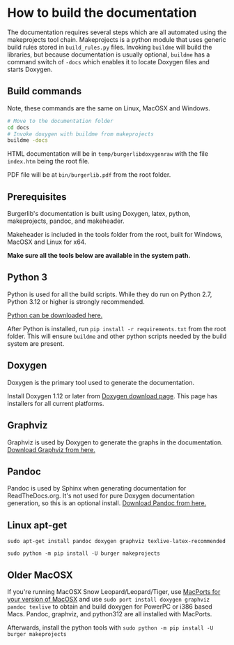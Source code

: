 ﻿# How to build the documentation

The documentation requires several steps which are all automated using the makeprojects tool chain. Makeprojects is a python module that uses generic build rules stored in ``build_rules.py`` files. Invoking ``buildme`` will build the libraries, but because documentation is usually optional, ``buildme`` has a command switch of ``-docs`` which enables it to locate Doxygen files and starts Doxygen.

## Build commands

Note, these commands are the same on Linux, MacOSX and Windows.

```bash
# Move to the documentation folder
cd docs
# Invoke doxygen with buildme from makeprojects
buildme -docs
```

HTML documentation will be in ``temp/burgerlibdoxygenraw`` with the file ``index.htm`` being the root file.

PDF file will be at ``bin/burgerlib.pdf`` from the root folder.

## Prerequisites

Burgerlib's documentation is built using Doxygen, latex, python, makeprojects, pandoc, and makeheader.

Makeheader is included in the tools folder from the root, built for Windows, MacOSX and Linux for x64.

**Make sure all the tools below are available in the system path.**

## Python 3

Python is used for all the build scripts. While they do run on Python 2.7, Python 3.12 or higher is strongly recommended.

[Python can be downloaded here.](https://www.python.org/downloads/)

After Python is installed, run ``pip install -r requirements.txt`` from the root folder. This will ensure ``buildme`` and other python scripts needed by the build system are present.

## Doxygen

Doxygen is the primary tool used to generate the documentation.

Install Doxygen 1.12 or later from [Doxygen download page](https://www.doxygen.nl/download.html). This page has installers for all current platforms.

## Graphviz

Graphviz is used by Doxygen to generate the graphs in the documentation. [Download Graphviz from here.](https://graphviz.org/download/)

## Pandoc

Pandoc is used by Sphinx when generating documentation for ReadTheDocs.org. It's not used for pure Doxygen documentation generation, so this is an optional install. [Download Pandoc from here.](https://pandoc.org/installing.html)

## Linux apt-get

``sudo apt-get install pandoc doxygen graphviz texlive-latex-recommended``

``sudo python -m pip install -U burger makeprojects``

## Older MacOSX

If you're running MacOSX Snow Leopard/Leopard/Tiger, use [MacPorts for your version of MacOSX](https://www.macports.org/install.php) and use ``sudo port install doxygen graphviz pandoc texlive`` to obtain and build doxygen for PowerPC or i386 based Macs. Pandoc, graphviz, and python312 are all installed with MacPorts.

Afterwards, install the python tools with ``sudo python -m pip install -U burger makeprojects``

